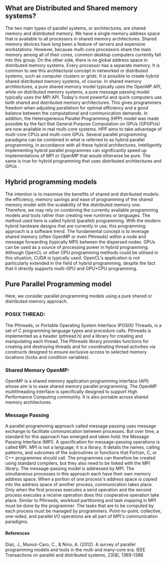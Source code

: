 ## What are Distributed and Shared memory systems?
The two main types of parallel systems, or architectures, are shared memory and distributed memory. We have a single memory address space that is available to all processors in shared memory architectures. Shared memory devices have long been a feature of servers and expensive workstations. However, because multi-core processors share the main memory among all of their cores, common desktop computers currently fall into this group. On the other side, there is no global address space in distributed memory systems. Every processor has a separate memory. It is common to see this architectural concept in networked or distributed systems, such as computer clusters or grids. It is possible to create hybrid shared distributed memory systems, of course. In shared memory architectures, a pure shared memory model typically uses the OpenMP API, while on distributed memory systems, a pure message passing model typically uses the MPI API. Today's most powerful and quick computers use both shared and distributed memory architectures. This gives programmers freedom when adjusting parallelism for optimal efficiency and a good balance between the computational and communication demands. In addition, the Heterogeneous Parallel Programming (HPP) model was made possible by the fact that General Purpose Computation on GPUs (GPGPUs) are now available in real multi-core systems. HPP aims to take advantage of multi-core CPUs and multi-core GPUs.
Several parallel programming paradigms can be combined in what is referred to as hybrid parallel programming, in accordance with all these hybrid architectures. Intelligently implementing hybrid parallel programmes can significantly speed up implementations of MPI or OpenMP that would otherwise be pure. The same is true for hybrid programming that uses distributed architectures and GPUs .

## Hybrid programming models
The intention is to maximise the benefits of shared and distributed models: the efficiency, memory savings and ease of programming of the shared memory model with the scalability of the distributed memory one. Therefore, we may rely on combining the currently available programming models and tools rather than creating new runtimes or languages. The method used here is called hybrid (parallel) programming. With the modern hybrid hardware designs that are currently in use, this programming approach is a software trend.
The fundamental concept is to leverage shared memory (often OpenMP or even Pthreads) within a node and message forwarding (typically MPI) between the dispersed nodes. GPUs can be used as a source of processing power in hybrid programming.
Although OpenCL or other GPU programming methods could be utilised in this situation, CUDA is typically used.
OpenCL's application is not particularly extended in the field of hybrid programming, despite the fact that it directly supports multi-GPU and GPU+CPU programming.

## Pure Parallel Programming model
Here, we consider parallel programming models using a pure shared or distributed memory approach.

### POSIX THREAD:
The Pthreads, or Portable Operating System Interface
(POSIX) Threads, is a set of C programming language types
and procedure calls. Pthreads is implemented
as a header (pthread.h) and a library for creating and
manipulating each thread. The Pthreads library provides
functions for creating and destroying threads and for
coordinating thread activities via constructs designed to
ensure exclusive access to selected memory locations (locks
and condition variables).

### Shared Memory OpenMP:
OpenMP is a shared memory application programming interface (API) whose aim is to ease shared memory
parallel programming. The OpenMP multithreading interface  is specifically designed to support High Performance Computing community. It
is also portable across shared memory architectures.

### Message Passing
A parallel programming approach called message passing uses message exchange to facilitate communication between processes. But over time, a standard for this approach has emerged and taken hold: the Message Passing Interface (MPI). A specification for message-passing operations is called MPI. MPI is not a language; it is a library. It details the names, calling patterns, and outcomes of the subroutines or functions that Fortran, C, or C++ programmes should call. The programmes can therefore be created using standard compilers, but they also need to be linked with the MPI library.
The message-passing model is addressed by MPI. The simultaneous processes in this approach each have their own memory address space. When a portion of one process's address space is copied into the address space of another process, communication takes place.
Only when the first process executes a send operation and the second process executes a receive operation does this cooperative operation take place. Similar to Pthreads, workload partitioning and task mapping in MPI must be done by the programmer. The tasks that are to be computed by each process must be managed by programmers. Point-to-point, collective, one-sided, and parallel I/O operations are all part of MPI's communication paradigms.
#### References
Diaz, J., Munoz-Caro, C., & Nino, A. (2012). A survey of parallel programming models and tools in the multi and many-core era. IEEE Transactions on parallel and distributed systems, 23(8), 1369-1386
